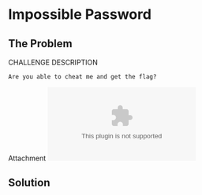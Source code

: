 # Impossible Password


## The Problem
CHALLENGE DESCRIPTION
```
Are you able to cheat me and get the flag?
```

Attachment ![](impossible_password.bin)

## Solution

